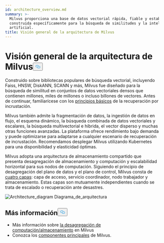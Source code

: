 ```yaml
---
id: architecture_overview.md
summary: >-
  Milvus proporciona una base de datos vectorial rápida, fiable y estable
  construida específicamente para la búsqueda de similitudes y la inteligencia
  artificial.
title: Visión general de la arquitectura de Milvus
---
```

<h1 id="Milvus-Architecture-Overview" class="common-anchor-header">Visión general de la arquitectura de Milvus<button data-href="#Milvus-Architecture-Overview" class="anchor-icon" translate="no">
      <svg translate="no"
        aria-hidden="true"
        focusable="false"
        height="20"
        version="1.1"
        viewBox="0 0 16 16"
        width="16"
      >
        <path
          fill="#0092E4"
          fill-rule="evenodd"
          d="M4 9h1v1H4c-1.5 0-3-1.69-3-3.5S2.55 3 4 3h4c1.45 0 3 1.69 3 3.5 0 1.41-.91 2.72-2 3.25V8.59c.58-.45 1-1.27 1-2.09C10 5.22 8.98 4 8 4H4c-.98 0-2 1.22-2 2.5S3 9 4 9zm9-3h-1v1h1c1 0 2 1.22 2 2.5S13.98 12 13 12H9c-.98 0-2-1.22-2-2.5 0-.83.42-1.64 1-2.09V6.25c-1.09.53-2 1.84-2 3.25C6 11.31 7.55 13 9 13h4c1.45 0 3-1.69 3-3.5S14.5 6 13 6z"
        ></path>
      </svg>
    </button></h1><p>Construido sobre bibliotecas populares de búsqueda vectorial, incluyendo Faiss, HNSW, DiskANN, SCANN y más, Milvus fue diseñado para la búsqueda de similitud en conjuntos de datos vectoriales densos que contienen millones, miles de millones o incluso billones de vectores. Antes de continuar, familiarícese con los <a href="/docs/es/glossary.md">principios básicos</a> de la recuperación por incrustación.</p>
<p>Milvus también admite la fragmentación de datos, la ingestión de datos en flujo, el esquema dinámico, la búsqueda combinada de datos vectoriales y escalares, la búsqueda multivectorial e híbrida, el vector disperso y muchas otras funciones avanzadas. La plataforma ofrece rendimiento bajo demanda y puede optimizarse para adaptarse a cualquier escenario de recuperación de incrustación. Recomendamos desplegar Milvus utilizando Kubernetes para una disponibilidad y elasticidad óptimas.</p>
<p>Milvus adopta una arquitectura de almacenamiento compartido que presenta desagregación de almacenamiento y computación y escalabilidad horizontal para sus nodos de computación. Siguiendo el principio de desagregación del plano de datos y el plano de control, Milvus consta de <a href="/docs/es/four_layers.md">cuatro capas</a>: capa de acceso, servicio coordinador, nodo trabajador y almacenamiento. Estas capas son mutuamente independientes cuando se trata de escalado o recuperación ante desastres.</p>
<p>
  
   <span class="img-wrapper"> <img translate="no" src="/docs/v2.4.x/assets/milvus_architecture.png" alt="Architecture_diagram" class="doc-image" id="architecture_diagram" />
   </span> <span class="img-wrapper"> <span>Diagrama_de_arquitectura</span> </span></p>
<h2 id="Whats-next" class="common-anchor-header">Más información<button data-href="#Whats-next" class="anchor-icon" translate="no">
      <svg translate="no"
        aria-hidden="true"
        focusable="false"
        height="20"
        version="1.1"
        viewBox="0 0 16 16"
        width="16"
      >
        <path
          fill="#0092E4"
          fill-rule="evenodd"
          d="M4 9h1v1H4c-1.5 0-3-1.69-3-3.5S2.55 3 4 3h4c1.45 0 3 1.69 3 3.5 0 1.41-.91 2.72-2 3.25V8.59c.58-.45 1-1.27 1-2.09C10 5.22 8.98 4 8 4H4c-.98 0-2 1.22-2 2.5S3 9 4 9zm9-3h-1v1h1c1 0 2 1.22 2 2.5S13.98 12 13 12H9c-.98 0-2-1.22-2-2.5 0-.83.42-1.64 1-2.09V6.25c-1.09.53-2 1.84-2 3.25C6 11.31 7.55 13 9 13h4c1.45 0 3-1.69 3-3.5S14.5 6 13 6z"
        ></path>
      </svg>
    </button></h2><ul>
<li>Más información sobre <a href="/docs/es/four_layers.md">la desagregación de computación/almacenamiento</a> en Milvus</li>
<li>Conozca los <a href="/docs/es/main_components.md">componentes principales</a> de Milvus.</li>
</ul>
